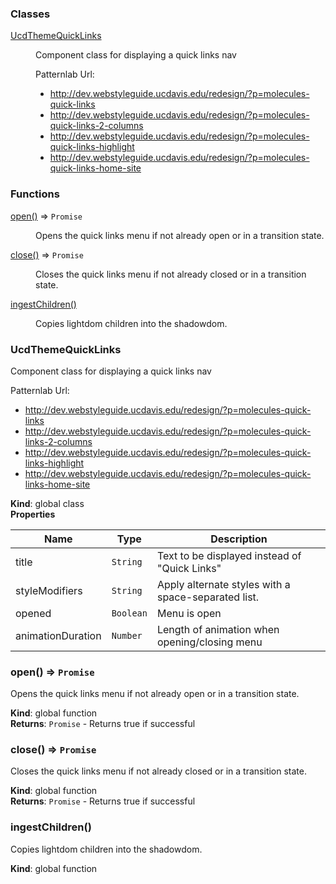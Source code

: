 ### Classes

<dl>
<dt><a href="#UcdThemeQuickLinks">UcdThemeQuickLinks</a></dt>
<dd><p>Component class for displaying a quick links nav</p>
<p> Patternlab Url:</p>
<ul>
<li><a href="http://dev.webstyleguide.ucdavis.edu/redesign/?p=molecules-quick-links">http://dev.webstyleguide.ucdavis.edu/redesign/?p=molecules-quick-links</a></li>
<li><a href="http://dev.webstyleguide.ucdavis.edu/redesign/?p=molecules-quick-links-2-columns">http://dev.webstyleguide.ucdavis.edu/redesign/?p=molecules-quick-links-2-columns</a></li>
<li><a href="http://dev.webstyleguide.ucdavis.edu/redesign/?p=molecules-quick-links-highlight">http://dev.webstyleguide.ucdavis.edu/redesign/?p=molecules-quick-links-highlight</a></li>
<li><a href="http://dev.webstyleguide.ucdavis.edu/redesign/?p=molecules-quick-links-home-site">http://dev.webstyleguide.ucdavis.edu/redesign/?p=molecules-quick-links-home-site</a></li>
</ul>
</dd>
</dl>

### Functions

<dl>
<dt><a href="#open">open()</a> ⇒ <code>Promise</code></dt>
<dd><p>Opens the quick links menu if not already open or in a transition state.</p>
</dd>
<dt><a href="#close">close()</a> ⇒ <code>Promise</code></dt>
<dd><p>Closes the quick links menu if not already closed or in a transition state.</p>
</dd>
<dt><a href="#ingestChildren">ingestChildren()</a></dt>
<dd><p>Copies lightdom children into the shadowdom.</p>
</dd>
</dl>

<a name="UcdThemeQuickLinks"></a>

### UcdThemeQuickLinks
Component class for displaying a quick links nav

 Patternlab Url:
   - http://dev.webstyleguide.ucdavis.edu/redesign/?p=molecules-quick-links
   - http://dev.webstyleguide.ucdavis.edu/redesign/?p=molecules-quick-links-2-columns
   - http://dev.webstyleguide.ucdavis.edu/redesign/?p=molecules-quick-links-highlight
   - http://dev.webstyleguide.ucdavis.edu/redesign/?p=molecules-quick-links-home-site

**Kind**: global class  
**Properties**

| Name | Type | Description |
| --- | --- | --- |
| title | <code>String</code> | Text to be displayed instead of "Quick Links" |
| styleModifiers | <code>String</code> | Apply alternate styles with a space-separated list. |
| opened | <code>Boolean</code> | Menu is open |
| animationDuration | <code>Number</code> | Length of animation when opening/closing menu |

<a name="open"></a>

### open() ⇒ <code>Promise</code>
Opens the quick links menu if not already open or in a transition state.

**Kind**: global function  
**Returns**: <code>Promise</code> - Returns true if successful  
<a name="close"></a>

### close() ⇒ <code>Promise</code>
Closes the quick links menu if not already closed or in a transition state.

**Kind**: global function  
**Returns**: <code>Promise</code> - Returns true if successful  
<a name="ingestChildren"></a>

### ingestChildren()
Copies lightdom children into the shadowdom.

**Kind**: global function  
